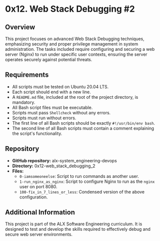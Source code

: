 # 0x12. Web Stack Debugging #2

## Overview

This project focuses on advanced Web Stack Debugging techniques, emphasizing security and proper privilege management in system administration. The tasks included require configuring and securing a web server (Nginx) to run under specific user contexts, ensuring the server operates securely against potential threats.

## Requirements

- All scripts must be tested on Ubuntu 20.04 LTS.
- Each script should end with a new line.
- A `README.md` file, included at the root of the project directory, is mandatory.
- All Bash script files must be executable.
- Scripts must pass `Shellcheck` without any errors.
- Scripts must run without errors.
- The first line of all Bash scripts should be exactly `#!/usr/bin/env bash`.
- The second line of all Bash scripts must contain a comment explaining the script's functionality.

## Repository

- **GitHub repository:** alx-system_engineering-devops
- **Directory:** 0x12-web_stack_debugging_2
- **Files:**
  - `0-iamsomeoneelse`: Script to run commands as another user.
  - `1-run_nginx_as_nginx`: Script to configure Nginx to run as the `nginx` user on port 8080.
  - `100-fix_in_7_lines_or_less`: Condensed version of the above configuration.

## Additional Information

This project is part of the ALX Software Engineering curriculum. It is designed to test and develop the skills required to effectively debug and secure web server environments.
